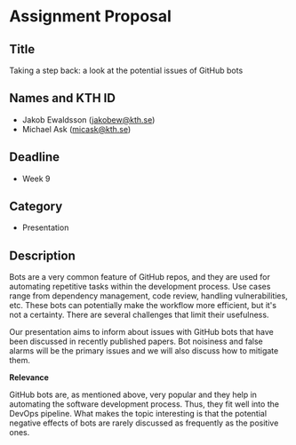 # Assignment Proposal

## Title

Taking a step back: a look at the potential issues of GitHub bots

## Names and KTH ID

  - Jakob Ewaldsson (jakobew@kth.se)
  - Michael Ask (micask@kth.se)

## Deadline

- Week 9

## Category

- Presentation

## Description
Bots are a very common feature of GitHub repos, and they are used for automating repetitive tasks within the development process. Use cases range from dependency management, code review, handling vulnerabilities, etc. These bots can potentially make the workflow more efficient, but it's not a certainty. There are several challenges that limit their usefulness.

Our presentation aims to inform about issues with GitHub bots that have been discussed in recently published papers. Bot noisiness and false alarms will be the primary issues and we will also discuss how to mitigate them.


**Relevance**

GitHub bots are, as mentioned above, very popular and they help in automating the software development process. Thus, they fit well into the DevOps pipeline. What makes the topic interesting is that the potential negative effects of bots are rarely discussed as frequently as the positive ones.


